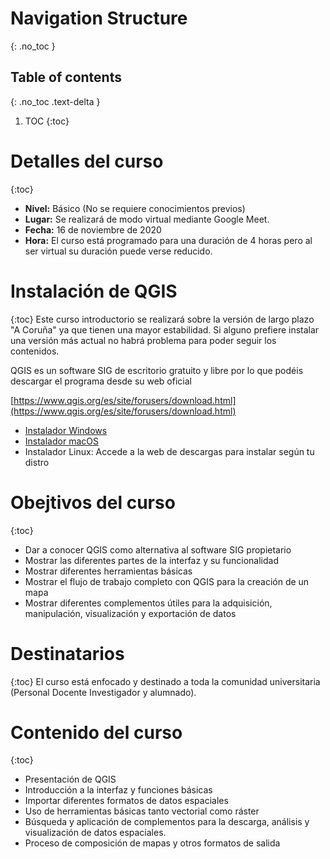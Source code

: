 # Navigation Structure
{: .no_toc }

## Table of contents
{: .no_toc .text-delta }
1. TOC
{:toc}

# Detalles del curso
{:toc}
- **Nivel:** Básico (No se requiere conocimientos previos)
- **Lugar:** Se realizará de modo virtual mediante Google Meet.
- **Fecha:** 16 de noviembre de 2020
- **Hora:** El curso está programado para una duración de 4 horas pero al ser virtual su duración puede verse reducido.

# Instalación de QGIS
{:toc}
Este curso introductorio se realizará sobre la versión de largo plazo "A Coruña" ya que tienen una mayor estabilidad. Si alguno prefiere instalar una versión más actual no habrá problema para poder seguir los contenidos.

QGIS es un software SIG de escritorio gratuito y libre por lo que podéis descargar el programa desde su web oficial

[https://www.qgis.org/es/site/forusers/download.html](https://www.qgis.org/es/site/forusers/download.html)

- [Instalador Windows](https://qgis.org/downloads/QGIS-OSGeo4W-3.10.11-2-Setup-x86_64.exe)
- [Instalador macOS](https://qgis.org/downloads/macos/qgis-macos-ltr.dmg) 
- Instalador Linux: Accede a la web de descargas para instalar según tu distro

# Obejtivos del curso
{:toc}
- Dar a conocer QGIS como alternativa al software SIG propietario
-	Mostrar las diferentes partes de la interfaz y su funcionalidad
-	Mostrar diferentes herramientas básicas
-	Mostrar el flujo de trabajo completo con QGIS para la creación de un mapa
-	Mostrar diferentes complementos útiles para la adquisición, manipulación, visualización y exportación de datos

# Destinatarios
{:toc}
El curso está enfocado y destinado a toda la comunidad universitaria (Personal Docente Investigador y alumnado). 

# Contenido del curso
{:toc}
-	Presentación de QGIS
-	Introducción a la interfaz y funciones básicas
-	Importar diferentes formatos de datos espaciales
-	Uso de herramientas básicas tanto vectorial como ráster
-	Búsqueda y aplicación de complementos para la descarga, análisis y visualización de datos espaciales.
-	Proceso de composición de mapas y otros formatos de salida
